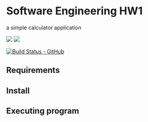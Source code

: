 # Software Engineering HW1
a simple calculator application

<!-- SHIELDS -->

<a href="https://github.com/wutever0017/SE_group28_hw1/issues">
        <img src="https://img.shields.io/github/issues/wutever0017/SE_group28_hw1" /></a>
<a> <img src="https://img.shields.io/github/license/wutever0017/SE_group28_hw1" /></a>


<!-- [![Build Status - Travis](https://travis-ci.org/sshah3420/SE_group28_hw1.svg?branch=main)](https://travis-ci.org/sshah3420/SE_group28_hw1) -->
[![Build Status - GitHub](https://github.com/sshah3420/SE_group28_hw1/workflows/python-app/badge.svg)](https://github.com/sshah3420/SE_group28_hw1/actions?query=workflow%3Apython-app)
<!-- [![Coverage Status](https://coveralls.io/repos/github/4OH4/pytesting/badge.svg?branch=master)](https://coveralls.io/github/4OH4/pytesting?branch=master) -->


## Requirements

## Install

## Executing program


